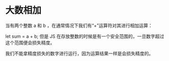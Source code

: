 # 大数相加

当有两个整数 a 和 b ，在通常情况下我们有“+”运算符对其进行相加运算：

let sum = a + b;
但是 JS 在存放整数的时候是有一个安全范围的，一旦数字超过这个范围便会损失精度。

我们不能拿精度损失的数字进行运行，因为运算结果一样是会损失精度的。